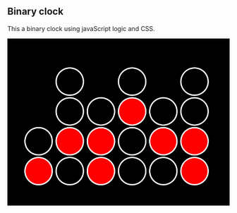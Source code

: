 ## Binary clock
This a binary clock using javaScript logic and CSS.


![screenshot](https://github.com/moseleygj/JavaScript/blob/master/binaryClock/Screenshot.png)
